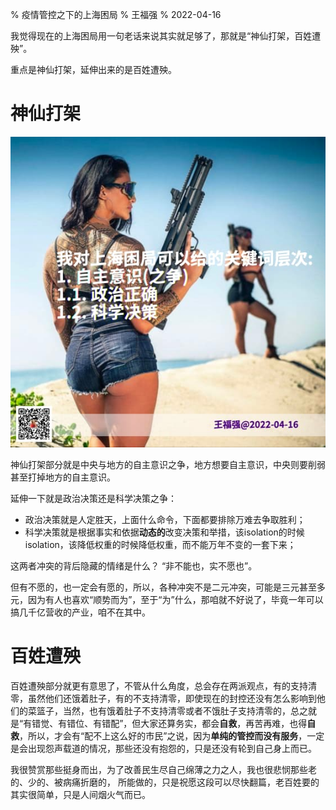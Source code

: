 % 疫情管控之下的上海困局
% 王福强
% 2022-04-16

我觉得现在的上海困局用一句老话来说其实就足够了，那就是“神仙打架，百姓遭殃”。

重点是神仙打架，延伸出来的是百姓遭殃。

# 神仙打架

![](images/2022-04-16-110333467.jpg)

神仙打架部分就是中央与地方的自主意识之争，地方想要自主意识，中央则要削弱甚至打掉地方的自主意识。 

延伸一下就是政治决策还是科学决策之争：

- 政治决策就是人定胜天，上面什么命令，下面都要排除万难去争取胜利；
- 科学决策就是根据事实和依据**动态的**改变决策和举措，该isolation的时候isolation，该降低权重的时候降低权重，而不能万年不变的一套下来；

这两者冲突的背后隐藏的情绪是什么？ “非不能也，实不愿也”。

但有不愿的，也一定会有愿的，所以，各种冲突不是二元冲突，可能是三元甚至多元，因为有人也喜欢“顺势而为”，至于“为”什么，那咱就不好说了，毕竟一年可以搞几千亿营收的产业，咱不在其中。

# 百姓遭殃

百姓遭殃部分就更有意思了，不管从什么角度，总会存在两派观点，有的支持清零，虽然他们还饿着肚子，有的不支持清零，即使现在的封控还没有怎么影响到他们的菜篮子，当然，也有饿着肚子不支持清零或者不饿肚子支持清零的，总之就是“有错觉、有错位、有错配”，但大家还算务实，都会**自救**，再苦再难，也得**自救**，所以，才会有“配不上这么好的市民”之说，因为**单纯的管控而没有服务**，一定是会出现怨声载道的情况，那些还没有抱怨的，只是还没有轮到自己身上而已。

我很赞赏那些挺身而出，为了改善民生尽自己绵薄之力之人，我也很悲悯那些老的、少的、被病痛折磨的， 所能做的，只是祝愿这段可以尽快翻篇，老百姓要的其实很简单，只是人间烟火气而已。



